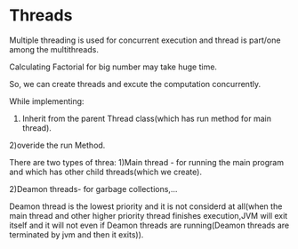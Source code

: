 # Threads


Multiple threading is used for concurrent execution and thread is part/one among the multithreads.

Calculating Factorial for big number may take huge time.

So, we can create threads and excute the computation concurrently.

While implementing:
1) Inherit from the parent Thread class(which has run method for main thread).

2)overide the run Method.

There are two types of threa:
1)Main thread - for running the main program and which has other child threads(which we create).

2)Deamon threads- for garbage collections,...

Deamon thread is the lowest priority and it is not considerd at all(when the main thread and other higher priority thread finishes execution,JVM  will exit itself and it will not even if Deamon threads are running(Deamon threads are terminated by jvm and then it exits)).
